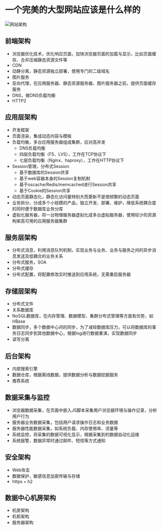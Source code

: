 # 一个完美的大型网站应该是什么样的

![网站架构](/img/website-structure.png)

## 前端架构
- 浏览器优化技术，优化响应页面，加快浏览器页面的加载与显示，比如页面缓存、合并压缩静态资源文件等
- CDN
- 动静分离，静态资源独立部署，使用专门的二级域名
- 图片服务
- 反向代理，在应用服务器、静态资源服务器、图片服务器之前，提供页面缓存服务
- DNS，做DNS负载均衡
- HTTP2

## 应用层架构
- 开发框架
- 页面渲染，集成动态内容与模板
- 负载均衡，多台应用服务器组成集群，应对高并发
  - DNS负载均衡
  - 四层负载均衡（F5、LVS），工作在TCP协议下
  - 七层负载均衡（Nginx、haproxy），工作在HTTP协议下
- Session管理，分布式Session
  - 基于数据库的Session共享
  - 基于web容器本身的Session复制机制
  - 基于oscache/Redis/memcached进行Session共享
  - 基于Cookie的Session共享
- 动态页面静态化，静态化访问量特别大而更新不是很频繁的动态页面
- 业务拆分，分成多个小规模的产品，独立开发、部署、维护，降低系统耦合度的同时便于数据库业务分库
- 虚拟化服务器，将一台物理服务器虚拟化成多台虚拟服务器，使用较少的资源构架高可用的应用服务器集群

## 服务层架构
- 分布式消息，利用消息队列机制，实现业务与业务、业务与服务之间的异步消息发送及低耦合的业务关系
- 分布式服务，SOA
- 分布式缓存
- 分布式配置，将配置修改实时推送到应用系统，无需重启服务器

## 存储层架构
- 分布式文件
- 关系数据库
- NoSQL数据库，在内存管理、数据模型、集群分布式管理等方面有优势，如HBase
- 数据同步，多个数据中心间的同步，为了减轻数据库压力，可以将数据库的事务日志同步到其他数据中心，根据log进行数据重演，实现数据同步
- 读写分离

## 后台架构
- 内部搜索引擎
- 数据仓库，根据离线数据，提供数据分析与数据挖掘服务
- 推荐系统

## 数据采集与监控
- 浏览器数据采集，在页面中嵌入JS脚本采集用户浏览器环境与操作记录，分析用户行为
- 服务器业务数据采集，包括用户请求操作日志和业务数据
- 服务器性能数据采集，如系统负载、内存使用率、流量等
- 系统监控，将采集的数据可视化显示，根据采集到的数据自动化运维
- 系统报警，数据异常时通过邮件、短信等方式通知

## 安全架构
- Web攻击
- 数据保护，敏感信息加密传输与存储
- https + h2

## 数据中心机房架构
- 机房架构
- 机柜架构
- 服务器架构
